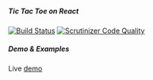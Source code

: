 ##### Tic Tac Toe on React

[![Build Status](https://travis-ci.org/Tic-Tac-Toe-Game/TicTacExample.svg)](https://travis-ci.org/Tic-Tac-Toe-Game/TicTacExample)
[![Scrutinizer Code Quality](https://scrutinizer-ci.com/g/Tic-Tac-Toe-Game/TicTacExample/badges/quality-score.png?b=master)](https://scrutinizer-ci.com/g/Tic-Tac-Toe-Game/TicTacExample/?branch=master)

##### Demo & Examples
Live [demo](http://tic-tac-toe-game.github.io/)